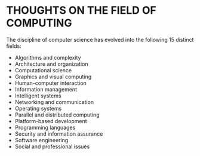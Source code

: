 # THOUGHTS ON THE FIELD OF COMPUTING

The discipline of computer science has evolved into the following 15 distinct fields:
  * Algorithms and complexity
  * Architecture and organization
  * Computational science
  * Graphics and visual computing
  * Human-computer interaction
  * Information management
  * Intelligent systems
  * Networking and communication
  * Operating systems
  * Parallel and distributed computing
  * Platform-based development
  * Programming languages
  * Security and information assurance
  * Software engineering
  * Social and professional issues
